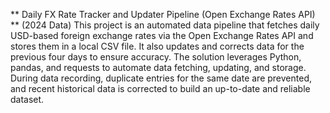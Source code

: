 ** Daily FX Rate Tracker and Updater Pipeline (Open Exchange Rates API) ** (2024 Data)
This project is an automated data pipeline that fetches daily USD-based foreign exchange rates via the Open Exchange Rates API and stores them in a local CSV file. It also updates and corrects data for the previous four days to ensure accuracy. The solution leverages Python, pandas, and requests to automate data fetching, updating, and storage.
During data recording, duplicate entries for the same date are prevented, and recent historical data is corrected to build an up-to-date and reliable dataset.
